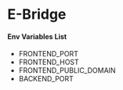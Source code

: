 # E-Bridge

#### Env Variables List
* FRONTEND_PORT
* FRONTEND_HOST
* FRONTEND_PUBLIC_DOMAIN
* BACKEND_PORT
